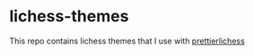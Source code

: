 # lichess-themes

This repo contains lichess themes that I use with [prettierlichess](https://github.com/prettierlichess/prettierlichess)
